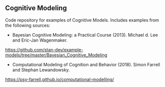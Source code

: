 ## Cognitive Modeling

Code repository for examples of Cognitive Models.
Includes examples from the following sources:

* Bayesian Cognitive Modeling: a Practical Course (2013). Michael d. Lee and Eric-Jan Wagenmaker.

https://github.com/stan-dev/example-models/tree/master/Bayesian_Cognitive_Modeling

* Computational Modeling of Cognition and Behavior (2018). Simon Farrell and Stephan Lewandowsky.

https://psy-farrell.github.io/computational-modelling/